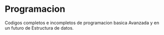 # Programacion
Codigos completos e incompletos de programacion basica
Avanzada y en un futuro de Estructura de datos.
